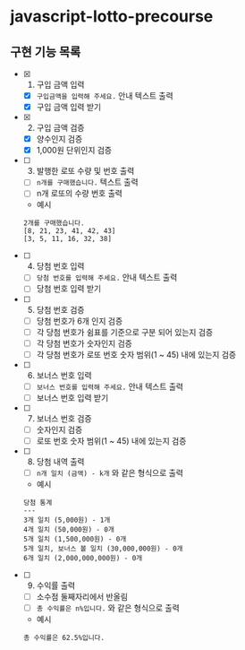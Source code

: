 # javascript-lotto-precourse

## 구현 기능 목록

- [x] 1. 구입 금액 입력
  - [x] `구입금액을 입력해 주세요.` 안내 텍스트 출력
  - [x] 구입 금액 입력 받기
- [x] 2. 구입 금액 검증
  - [x] 양수인지 검증
  - [x] 1,000원 단위인지 검증
- [ ] 3. 발행한 로또 수량 및 번호 출력
  - [ ] `n개를 구매했습니다.` 텍스트 출력
  - [ ] n개 로또의 수량 번호 출력
  - 예시
  ```
  2개를 구매했습니다.
  [8, 21, 23, 41, 42, 43]
  [3, 5, 11, 16, 32, 38]
  ```
- [ ] 4. 당첨 번호 입력
  - [ ] `당첨 번호를 입력해 주세요.` 안내 텍스트 출력
  - [ ] 당첨 번호 입력 받기
- [ ] 5. 당첨 번호 검증
  - [ ] 당첨 번호가 6개 인지 검증
  - [ ] 각 당첨 번호가 쉼표를 기준으로 구분 되어 있는지 검증
  - [ ] 각 당첨 번호가 숫자인지 검증
  - [ ] 각 당첨 번호가 로또 번호 숫자 범위(1 ~ 45) 내에 있는지 검증
- [ ] 6. 보너스 번호 입력
  - [ ] `보너스 번호를 입력해 주세요.` 안내 텍스트 출력
  - [ ] 보너스 번호 입력 받기
- [ ] 7. 보너스 번호 검증
  - [ ] 숫자인지 검증
  - [ ] 로또 번호 숫자 범위(1 ~ 45) 내에 있는지 검증
- [ ] 8. 당첨 내역 출력
  - [ ] `n개 일치 (금액) - k개` 와 같은 형식으로 출력
  - 예시
  ```
  당첨 통계
  ---
  3개 일치 (5,000원) - 1개
  4개 일치 (50,000원) - 0개
  5개 일치 (1,500,000원) - 0개
  5개 일치, 보너스 볼 일치 (30,000,000원) - 0개
  6개 일치 (2,000,000,000원) - 0개
  ```
- [ ] 9. 수익률 출력
  - [ ] 소수점 둘째자리에서 반올림
  - [ ] `총 수익률은 n%입니다.` 와 같은 형식으로 출력
  - 예시
  ```
  총 수익률은 62.5%입니다.
  ```

